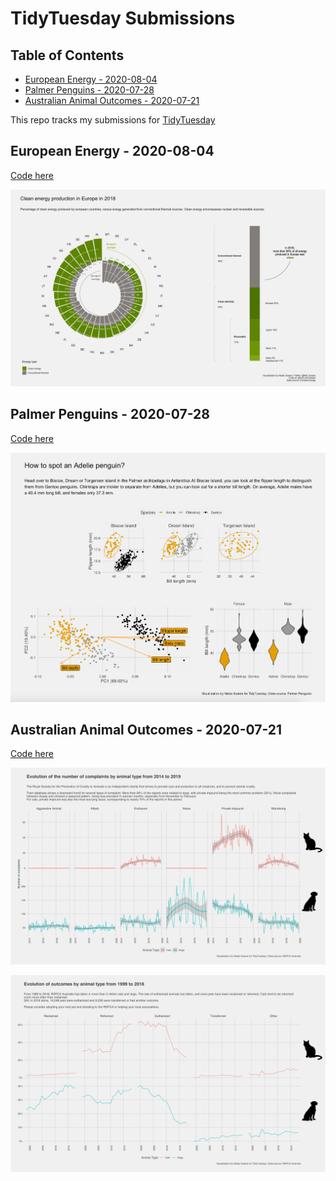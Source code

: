 # TidyTuesday Submissions

## Table of Contents
- [European Energy - 2020-08-04](#2020-08-04)
- [Palmer Penguins - 2020-07-28](#2020-07-28)
- [Australian Animal Outcomes - 2020-07-21](#2020-07-21)


This repo tracks my submissions for [TidyTuesday](https://github.com/rfordatascience/tidytuesday)

<a name="2020-08-04"></a>
## European Energy - 2020-08-04

[Code here](https://github.com/nadias/tidytuesday/blob/master/code/2020-08-04/european_energy.R)

![European Energy](https://raw.githubusercontent.com/nadias/tidytuesday/master/outputs/2020-08-04/european_energy.png)

<a name="2020-07-28"></a>
## Palmer Penguins - 2020-07-28

[Code here](https://github.com/nadias/tidytuesday/blob/master/code/2020-07-28/penguins.R)

![Penguins](https://raw.githubusercontent.com/nadias/tidytuesday/master/outputs/2020-07-28/penguins.png)

<a name="2020-07-21"></a>
## Australian Animal Outcomes - 2020-07-21

[Code here](https://github.com/nadias/tidytuesday/blob/master/code/2020-07-21/animal_outcomes.R)

![Animal Complaints](https://raw.githubusercontent.com/nadias/tidytuesday/master/outputs/2020-07-21/complaits_plot.png)

![Animal Outcomes](https://raw.githubusercontent.com/nadias/tidytuesday/master/outputs/2020-07-21/outcomes_plot.png)
